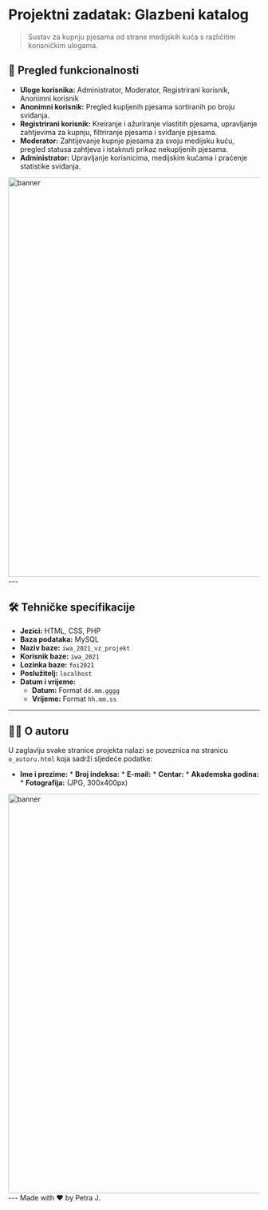 <!-- 
                                                                      
 ▄▄▄▄▄           ▄             ▀             ▀             ▄          
 █   ▀█  ▄▄▄   ▄▄█▄▄   ▄ ▄▄  ▄▄▄     ▄▄▄   ▄▄▄     ▄▄▄     █     ▄▄▄  
 █▄▄▄█▀ █▀  █    █     █▀  ▀   █    █▀  ▀    █    ▀   █         █   ▀ 
 █      █▀▀▀▀    █     █       █    █        █    ▄▀▀▀█          ▀▀▀▄ 
 █      ▀█▄▄▀    ▀▄▄   █     ▄▄█▄▄  ▀█▄▄▀  ▄▄█▄▄  ▀▄▄▀█         ▀▄▄▄▀ 
                                                                      
                                                                      
                                                                      
 █                                                                    
 █ ▄▄    ▄▄▄   ▄▄▄▄▄   ▄▄▄   ▄▄▄▄    ▄▄▄    ▄▄▄▄   ▄▄▄                
 █▀  █  █▀ ▀█  █ █ █  █▀  █  █▀ ▀█  ▀   █  █▀ ▀█  █▀  █               
 █   █  █   █  █ █ █  █▀▀▀▀  █   █  ▄▀▀▀█  █   █  █▀▀▀▀               
 █   █  ▀█▄█▀  █ █ █  ▀█▄▄▀  ██▄█▀  ▀▄▄▀█  ▀█▄▀█  ▀█▄▄▀               
                             █              ▄  █                      
                             ▀               ▀▀                       

welcome to my source code, pls excuse the mess ¯\_(ツ)_/¯  

-->

# Projektni zadatak: Glazbeni katalog

> Sustav za kupnju pjesama od strane medijskih kuća s različitim korisničkim ulogama.

## 📝 Pregled funkcionalnosti

* **Uloge korisnika:** Administrator, Moderator, Registrirani korisnik, Anonimni korisnik
* **Anonimni korisnik:** Pregled kupljenih pjesama sortiranih po broju sviđanja.
* **Registrirani korisnik:** Kreiranje i ažuriranje vlastitih pjesama, upravljanje zahtjevima za kupnju, filtriranje pjesama i sviđanje pjesama.
* **Moderator:** Zahtijevanje kupnje pjesama za svoju medijsku kuću, pregled statusa zahtjeva i istaknuti prikaz nekupljenih pjesama.
* **Administrator:** Upravljanje korisnicima, medijskim kućama i praćenje statistike sviđanja.

 <img src="pocetna.jpg" alt="banner" width="800"/>
---

## 🛠️ Tehničke specifikacije

* **Jezici:** HTML, CSS, PHP
* **Baza podataka:** MySQL
* **Naziv baze:** `iwa_2021_vz_projekt`
* **Korisnik baze:** `iwa_2021`
* **Lozinka baze:** `foi2021`
* **Poslužitelj:** `localhost`
* **Datum i vrijeme:**
    * **Datum:** Format `dd.mm.gggg`
    * **Vrijeme:** Format `hh.mm.ss`

---

## 👨‍💻 O autoru

U zaglavlju svake stranice projekta nalazi se poveznica na stranicu `o_autoru.html` koja sadrži sljedeće podatke:

* **Ime i prezime:** * **Broj indeksa:** * **E-mail:** * **Centar:** * **Akademska godina:** * **Fotografija:** (JPG, 300x400px)

 <img src="zaglavlje.jpg" alt="banner" width="800"/>
---
Made with ❤️ by Petra J.
